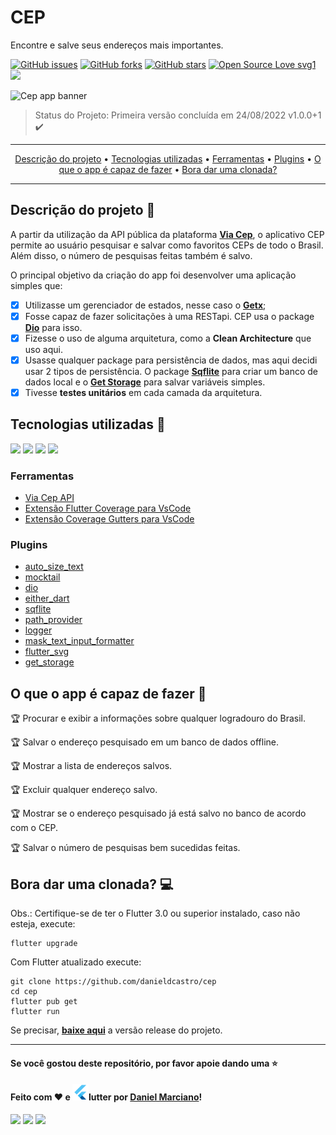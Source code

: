 # CEP
Encontre e salve seus endereços mais importantes. 


[![GitHub issues](https://img.shields.io/github/issues/danieldcastro/cep)](https://github.com/danieldcastro/cep/issues)
[![GitHub forks](https://img.shields.io/github/forks/danieldcastro/cep)](https://github.com/danieldcastro/cep/network)
[![GitHub stars](https://img.shields.io/github/stars/danieldcastro/cep)](https://github.com/danieldcastro/cep/stargazers)
[![Open Source Love svg1](https://badges.frapsoft.com/os/v1/open-source.svg?v=103)](#)
<a href="https://www.buymeacoffee.com/danieldcastro" target="_blank">
  <img width="135" src="https://img.shields.io/badge/Buy_Me_A_Toddynho-d83a7c?style=for-the-badge&logo=buy-me-a-coffee&logoColor=white">
</a>

![Cep app banner](https://user-images.githubusercontent.com/51754570/184566810-2aa8b8c3-b426-49fc-be96-bb56cf228d3d.png)
> Status do Projeto: Primeira versão concluída em 24/08/2022 v1.0.0+1 :heavy_check_mark:

---

<p align="center">
 <a href="#descrição-do-projeto-pencil">Descrição do projeto</a> •
 <a href="#tecnologias-utilizadas-paperclip">Tecnologias utilizadas</a> • 
 <a href="#ferramentas">Ferramentas</a> • 
 <a href="#plugins">Plugins</a> • 
 <a href="#o-que-o-app-é-capaz-de-fazer-crystal_ball">O que o app é capaz de fazer</a> • 
 <a href="#bora-dar-uma-clonada-computer">Bora dar uma clonada?</a>
</p>

----

## Descrição do projeto :pencil:

A partir da utilização da API pública da plataforma **[Via Cep](https://viacep.com.br/)**, o aplicativo CEP permite ao usuário pesquisar e salvar como favoritos CEPs de todo o Brasil. Além disso, o número de pesquisas feitas também é salvo.

O principal objetivo da criação do app foi desenvolver uma aplicação simples que:
 - [x] Utilizasse um gerenciador de estados, nesse caso o **[Getx](https://pub.dev/packages/get)**;
 - [x] Fosse capaz de fazer solicitações à uma RESTapi. CEP usa o package **[Dio](https://pub.dev/packages/dio)** para isso.
 - [x] Fizesse o uso de alguma arquitetura, como a **Clean Architecture** que uso aqui.
 - [x] Usasse qualquer package para persistência de dados, mas aqui decidi usar 2 tipos de persistência. O package **[Sqflite](https://pub.dev/packages/sqflite)** para criar um banco de dados local e o **[Get Storage](https://pub.dev/packages/get_storage)** para salvar variáveis simples.
 - [x] Tivesse **testes unitários** em cada camada da arquitetura.

## Tecnologias utilizadas :paperclip:

<a href="https://flutter.dev/" target="_blank"><img height="26" src="https://img.shields.io/badge/Flutter-02569B?style=for-the-badge&logo=flutter&logoColor=white"></a>
<a href="https://dart.dev/" target="_blank"><img height="26" src="https://img.shields.io/badge/Dart-0175C2?style=for-the-badge&logo=dart&logoColor=white"></a>
<a href="https://pub.dev/packages/get" target="_blank"><img height="26" src="https://img.shields.io/badge/Getx-6d12b8?style=for-the-badge"></a>
<a href="https://code.visualstudio.com/" target="_blank"><img height="26" src="https://img.shields.io/badge/VS_Code-0078D4?style=for-the-badge&logo=visual%20studio%20code&logoColor=white"></a>

### Ferramentas

- [Via Cep API](https://viacep.com.br/)
- [Extensão Flutter Coverage para VsCode](https://marketplace.visualstudio.com/items?itemName=Flutterando.flutter-coverage)
- [Extensão Coverage Gutters para VsCode](https://marketplace.visualstudio.com/items?itemName=ryanluker.vscode-coverage-gutters)

### Plugins

- [auto_size_text](https://pub.dev/packages/auto_size_text)
- [mocktail](https://pub.dev/packages/mocktail)
- [dio](https://pub.dev/packages/dio)
- [either_dart](https://pub.dev/packages/either_dart)
- [sqflite](https://pub.dev/packages/sqflite)
- [path_provider](https://pub.dev/packages/path_provider)
- [logger](https://pub.dev/packages/logger)
- [mask_text_input_formatter](mask_text_input_formatter)
- [flutter_svg](https://pub.dev/packages/flutter_svg)
- [get_storage](https://pub.dev/packages/get_storage)

## O que o app é capaz de fazer :crystal_ball:

:trophy: Procurar e exibir a informações sobre qualquer logradouro do Brasil.

:trophy: Salvar o endereço pesquisado em um banco de dados offline.

:trophy: Mostrar a lista de endereços salvos.

:trophy: Excluir qualquer endereço salvo.

:trophy: Mostrar se o endereço pesquisado já está salvo no banco de acordo com o CEP.

:trophy: Salvar o número de pesquisas bem sucedidas feitas.

## Bora dar uma clonada? :computer:

Obs.: Certifique-se de ter o Flutter 3.0 ou superior instalado, caso não esteja, execute:

```
flutter upgrade
```

Com Flutter atualizado execute:
```
git clone https://github.com/danieldcastro/cep
cd cep
flutter pub get
flutter run
```

Se precisar, **[baixe aqui](https://github.com/danieldcastro/cep/releases/tag/v1.0.0)** a versão release do projeto.

----
#### Se você gostou deste repositório, por favor apoie dando uma :star: 
#### Feito com ❤️ e <img height="26" src="https://raw.githubusercontent.com/github/explore/80688e429a7d4ef2fca1e82350fe8e3517d3494d/topics/flutter/flutter.png">lutter por [Daniel Marciano](https://instagram.com/odanielmarciano)!

<a href="https://twitter.com/odanielmarciano" target="_blank"><img height="20" src="https://img.shields.io/badge/-@odanielmarciano-1ca0f1?style=flat-square&amp;labelColor=1ca0f1&amp;logo=twitter&amp;logoColor=white&amp;link=https://twitter.com/odanielmarciano"></a>
<a href="https://www.linkedin.com/in/danieldecastromarciano/" target="_blank"><img height="20" src="https://img.shields.io/badge/-Daniel-blue?style=flat-square&amp;logo=Linkedin&amp;logoColor=white&amp;link=https://www.linkedin.com/in/danieldecastromarciano/"></a>
<a href="mailto:odanielmarciano@gmail.com" target="_blank"><img height="20" src="https://img.shields.io/badge/-odanielmarciano@gmail.com-c14438?style=flat-square&amp;logo=Gmail&amp;logoColor=white&amp;link=mailto:odanielmarciano@gmail.com"></a>

